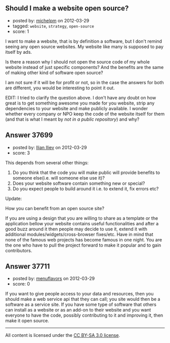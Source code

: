 ## Should I make a website open source?

- posted by: [michelpm](https://stackexchange.com/users/-1/17202-michelpm) on 2012-03-29
- tagged: `website`, `strategy`, `open-source`
- score: 1

I want to make a website, that is by definition a software, but I don't remind seeing any open source websites. My website like many is supposed to pay itself by ads.

Is there a reason why I should not open the source code of my whole website instead of just specific components? And the benefits are the same of making other kind of software open source?

I am not sure if it will be for profit or not, so in the case the answers for both are different, you would be interesting to point it out.

EDIT: I tried to clarify the question above. I don't have any doubt on how great is to get something awesome you made for you website, strip any dependencies to your website and make publicly available. I wonder whether every company or NPO keep the code of the website itself for them (and that is what I meant by *not in a public repository*) and why?


## Answer 37699

- posted by: [Ilian Iliev](https://stackexchange.com/users/-1/15525-ilian-iliev) on 2012-03-29
- score: 3

This depends from several other things:

 1. Do you think that the code you will make public will provide benefits to someone else(i.e. will someone else use it)?
 2. Does your website software contain something new or special?
 3. Do you expect people to build around it i.e. to extend it, fix errors etc?

Update:

How you can benefit from an open source site?

If you are using a design that you are willing to share as a template or the application bellow your website contains useful functionalities and after a good buzz around it then people may decide to use it, extend it with additional modules/widgets/cross-browser fixes/etc.
Have in mind that none of the famous web projects has become famous in one night. You are the one who have to pull the project forward to make it popular and to gain contributors.


## Answer 37711

- posted by: [menuflavors](https://stackexchange.com/users/-1/13964-menuflavors) on 2012-03-29
- score: 0

If you want to give people access to your data and resources, then you should make a web service api that they can call; you site would then be a software as a service site.  If you have some type of software that others can install as a website or as an add-on to their website and you want everyone to have the code, possibly contributing to it and improving it, then make it open source.



---

All content is licensed under the [CC BY-SA 3.0 license](https://creativecommons.org/licenses/by-sa/3.0/).
